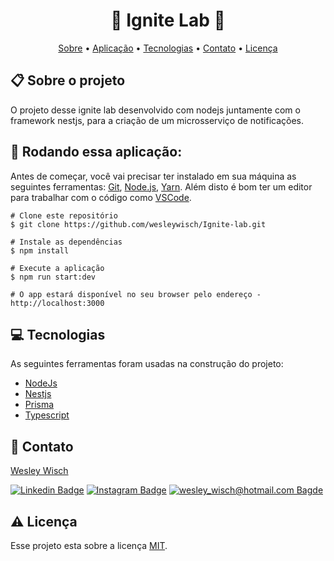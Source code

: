 <h1 align="center">🔔 Ignite Lab 🔔</h1>

<p align="center">  <a href="#sobre">Sobre</a> • <a href="#aplicacao">Aplicação</a>  • <a href="#techs">Tecnologias</a> • <a href="#autor">Contato</a> • <a href="#licenca">Licença</a> </p>


<h2 id="sobre"> 📋 Sobre o projeto</h2>
 
  O projeto desse ignite lab desenvolvido com nodejs juntamente com o framework nestjs, para a criação de um microsserviço de notificações.

<h2 id="aplicacao"> 🎲  Rodando essa aplicação:</h2>

Antes de começar, você vai precisar ter instalado em sua máquina as seguintes ferramentas:  [Git](https://git-scm.com/),  [Node.js](https://nodejs.org/en/),  [Yarn](https://yarnpkg.com/). Além disto é bom ter um editor para trabalhar com o código como  [VSCode](https://code.visualstudio.com/).

```
# Clone este repositório
$ git clone https://github.com/wesleywisch/Ignite-lab.git

# Instale as dependências
$ npm install

# Execute a aplicação
$ npm run start:dev

# O app estará disponível no seu browser pelo endereço - http://localhost:3000
```
 
 <h2 id="techs"> 💻 Tecnologias</h2>
 As seguintes ferramentas foram usadas na construção do projeto:

- [NodeJs]()
- [Nestjs]()
- [Prisma]()
- [Typescript]()

 <h2 id="autor"> 🦸 Contato</h2>

[Wesley Wisch](https://www.linkedin.com/in/wesley-wisch)

[![Linkedin Badge](https://img.shields.io/badge/-LinkedIn-blue?style=flat-square-border&logo=Linkedin&logoColor=white&link=https://www.linkedin.com/in/wesley-wisch/)](https://www.linkedin.com/in/wesley-wisch) [![Instagram Badge](https://img.shields.io/badge/-Instagram-CC0000?style=flat-square-border&logo=Instagram&logoColor=white&link=https://www.instagram.com/wesley_wisch/)](https://www.instagram.com/wesley_wisch/) [![wesley_wisch@hotmail.com Bagde](https://img.shields.io/badge/wesley_wisch-2e7eea?style=flat-square-border&logo=microsoft-outlook&logoColor=white)](mailto:wesley_wisch@hotmail.com)

<h2 id="licenca"> ⚠️  Licença</h2>

Esse projeto esta sobre a licença [MIT]().